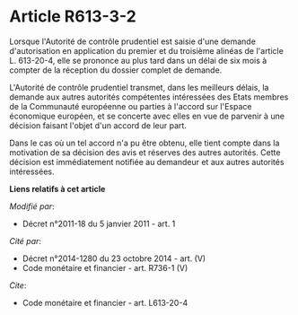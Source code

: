 # Article R613-3-2

Lorsque l'Autorité de contrôle prudentiel est saisie d'une demande d'autorisation en application du premier et du troisième
alinéas de l'article L. 613-20-4, elle se prononce au plus tard dans un délai de six mois à compter de la réception du
dossier complet de demande. 

L'Autorité de contrôle prudentiel transmet, dans les meilleurs délais, la demande aux autres autorités compétentes
intéressées des Etats membres de la Communauté européenne ou parties à l'accord sur l'Espace économique européen, et se
concerte avec elles en vue de parvenir à une décision faisant l'objet d'un accord de leur part. 

Dans le cas où un tel accord n'a pu être obtenu, elle tient compte dans la motivation de sa décision des avis et réserves des
autres autorités. Cette décision est immédiatement notifiée au demandeur et aux autres autorités intéressées.

**Liens relatifs à cet article**

_Modifié par_:

  - Décret n°2011-18 du 5 janvier 2011 - art. 1

_Cité par_:

  - Décret n°2014-1280 du 23 octobre 2014 - art. (V)
  - Code monétaire et financier - art. R736-1 (V)

_Cite_:

  - Code monétaire et financier - art. L613-20-4
